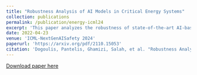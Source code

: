 ```yaml
---
title: "Robustness Analysis of AI Models in Critical Energy Systems"
collection: publications
permalink: /publication/energy-icml24
excerpt: 'This paper analyzes the robustness of state-of-the-art AI-based models for power grid operations under the  security criterion. While these models perform well in regular grid settings, our results highlight a significant loss in accuracy following the disconnection of a line.%under this security criterion. Using graph theory-based analysis, we demonstrate the impact of node connectivity on this loss. Our findings emphasize the need for practical scenario considerations in developing AI methodologies for critical infrastructure.'
date: 2022-04-23
venue: 'ICML-NextGenAISafety 2024'
paperurl: 'https://arxiv.org/pdf/2110.15053'
citation: 'Dogoulis, Pantelis, Ghamizi, Salah, et al. "Robustness Analysis of AI Models in Critical Energy Systems" arXiv preprint arXiv:2406.14361 (2024).'
---
```

[Download paper here](https://arxiv.org/pdf/2406.14361)
